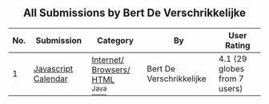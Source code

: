﻿<div align="center">

## All Submissions by Bert De Verschrikkelijke

</div>

No.  | Submission | Category | By   | User Rating
---- | ---------- | -------- | ---- | -----------
1 | [Javascript Calendar<br />](https://github.com/Planet-Source-Code/bert-de-verschrikkelijke-javascript-calendar__2-2771) | [Internet/ Browsers/ HTML<br /><sup>Java</sup>](../ByCategory/internet-browsers-html__2-68.md) | Bert De Verschrikkelijke | 4.1 (29 globes from 7 users)
